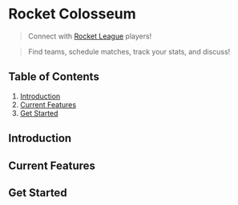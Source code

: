 # Rocket Colosseum
> Connect with [Rocket League](https://rocketleaguegame.com/ "Rocket League Official Site") players!

> Find teams, schedule matches, track your stats, and discuss!

<!-- toc -->
## Table of Contents
  1. [Introduction](#introduction)
  1. [Current Features](#current-features)
  1. [Get Started](#get-started)


<!-- toc stop -->
## Introduction

## Current Features

## Get Started
